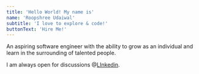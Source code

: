 ```yaml
---
title: 'Hello World! My name is'
name: 'Roopshree Udaiwal'
subtitle: 'I love to explore & code!'
buttonText: 'Hire Me!'
---
```


An aspiring software engineer with the ability to grow as an individual and learn in the surrounding of talented people.

I am always open for discussions @[LInkedin](https://www.linkedin.com/in/roopshree-udaiwal-2831031b5/).
